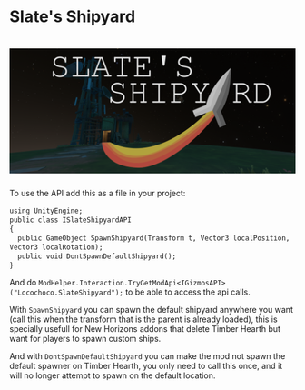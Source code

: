 # Slate's Shipyard

# ![Slate's Shipyard](pictures/slatesShipyard.png)

To use the API add this as a file in your project:
```Csharp
using UnityEngine;
public class ISlateShipyardAPI 
{
  public GameObject SpawnShipyard(Transform t, Vector3 localPosition, Vector3 localRotation);
  public void DontSpawnDefaultShipyard();
}
```
And do `ModHelper.Interaction.TryGetModApi<IGizmosAPI>("Locochoco.SlateShipyard");` to be able to access the api calls. 

With `SpawnShipyard` you can spawn the default shipyard anywhere you want (call this when the transform that is the parent is already loaded), this is specially usefull for New Horizons addons that delete Timber Hearth but want for players to spawn custom ships. 

And with `DontSpawnDefaultShipyard` you can make the mod not spawn the default spawner on Timber Hearth, you only need to call this once, and it will no longer attempt to spawn on the default location.
